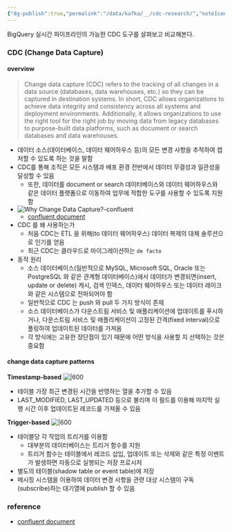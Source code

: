 ```yaml
---
{"dg-publish":true,"permalink":"/data/kafka/__/cdc-research/","noteIcon":"","created":"2024-06-30T00:39:32.602+09:00"}
---
```



BigQuery 실시간 파이프라인의 가능한 CDC 도구를 살펴보고 비교해본다.

### CDC (Change Data Capture)
#### overview
> Change data capture (CDC) refers to the tracking of all changes in a data source (databases, data warehouses, etc.) so they can be captured in destination systems. In short, CDC allows organizations to achieve data integrity and consistency across all systems and deployment environments. Additionally, it allows organizations to use the right tool for the right job by moving data from legacy databases to purpose-built data platforms, such as document or search databases and data warehouses.

- 데이터 소스(데이터베이스, 데이터 웨어하우스 등)의 모든 변경 사항을 추적하여 캡처할 수 있도록 하는 것을 말함
- CDC를 통해 조직은 모든 시스템과 배포 환경 전반에서 데이터 무결성과 일관성을 달성할 수 있음
	- 또한, 데이터를 document or search 데이터베이스와 데이터 웨어하우스와 같은 데이터 플랫폼으로 이동하여 업무에 적합한 도구를 사용할 수 있도록 지원함
- ![Why Change Data Capture?-confluent](https://i.imgur.com/bwN2IAG.png)
	- [confluent document](https://images.ctfassets.net/8vofjvai1hpv/1ZfXCGSQCX4bEXcMrc64Sp/9f6a2dce723e4af053955d51eab7e2b3/1-narrow.png?w=851&h=431&q=100&fm=webp&bg=transparent)
- CDC 를 왜 사용하는가
	- 처음 CDC는 ETL 을 위해(to 데이터 웨어하우스) 데이터 복제의 대체 솔루션으로 인기를 얻음
	- 최근 CDC는 클라우드로 마이그레이션하는 `de facto`
- 동작 원리
	- 소스 데이터베이스(일반적으로 MySQL, Microsoft SQL, Oracle 또는 PostgreSQL 와 같은 관계형 데이터베이스)에서 데이터가 변경되면(insert, update or delete) 캐시, 검색 인덱스, 데이터 웨어하우스 또는 데이터 레이크와 같은 시스템으로 전파되어야 함
	- 일반적으로 CDC 는 push 와 pull 두 가지 방식이 존재
	- 소스 데이터베이스가 다운스트림 서비스 및 애플리케이션에 업데이트를 푸시하거나, 다운스트림 서비스 및 애플리케이션이 고정된 간격(fixed interval)으로 폴링하여 업데이트된 데이터를 가져옴
	- 각 방식에는 고유한 장단점이 있기 때문에 어떤 방식을 사용할 지 선택하는 것은 중요함

#### change data capture patterns
**Timestamp-based**
![|600](https://i.imgur.com/NEMNhyd.png)
- 테이블 가장 최근 변경된 시간을 반영하는 열을 추가할 수 있음
- LAST_MODIFIED, LAST_UPDATED 등으로 불리며 이 필드를 이용해 마지막 실행 시간 이후 업데이트된 레코드를 가져올 수 있음

**Trigger-based**
![|600](https://i.imgur.com/NEU7ueT.png)
- 테이블당 각 작업의 트리거를 이용함
	- 대부분의 데이터베이스는 트리거 함수를 지원
	- 트리거 함수는 테이블에서 레코드 삽입, 업데이트 또는 삭제와 같은 특정 이벤트가 발생하면 자동으로 실행되는 저장 프로시저
- 별도의 테이블(shadow table or event table)에 저장
- 메시징 시스템을 이용하여 데이터 변경 사항을 관련 대상 시스템이 구독(subscribe)하는 대기열에 publish 할 수 있음


### reference
- [confluent document](https://www.confluent.io/learn/change-data-capture/)